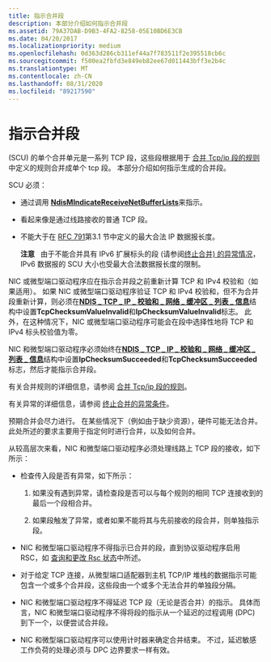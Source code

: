 ```yaml
---
title: 指示合并段
description: 本部分介绍如何指示合并段
ms.assetid: 79A37DAB-D9B3-4FA2-8258-05E10BD6E3CB
ms.date: 04/20/2017
ms.localizationpriority: medium
ms.openlocfilehash: 0d363d286cb311ef44a7f783511f2e395518cb6c
ms.sourcegitcommit: f500ea2fbfd3e849eb82ee67d011443bff3e2b4c
ms.translationtype: MT
ms.contentlocale: zh-CN
ms.lasthandoff: 08/31/2020
ms.locfileid: "89217590"
---
```

# <a name="indicating-coalesced-segments"></a>指示合并段


 (SCU) 的单个合并单元是一系列 TCP 段，这些段根据用于 [合并 Tcp/ip 段的规则](rules-for-coalescing-tcp-ip-packets.md)中定义的规则合并成单个 tcp 段。 本部分介绍如何指示生成的合并段。

SCU 必须：

-   通过调用 [**NdisMIndicateReceiveNetBufferLists**](/windows-hardware/drivers/ddi/ndis/nf-ndis-ndismindicatereceivenetbufferlists)来指示。

-   看起来像是通过线路接收的普通 TCP 段。

-   不能大于在 [RFC 791](http://www.ietf.org/rfc/rfc791.txt)第3.1 节中定义的最大合法 IP 数据报长度。

    **注意**   由于不能合并具有 IPv6 扩展标头的段 (请参阅[终止合并) 的异常情况](exception-conditions-that-terminate-coalescing.md)，IPv6 数据报的 SCU 大小也受最大合法数据报长度的限制。

     

NIC 或微型端口驱动程序应在指示合并段之前重新计算 TCP 和 IPv4 校验和（如果适用）。 如果 NIC 或微型端口驱动程序验证 TCP 和 IPv4 校验和，但不为合并段重新计算，则必须在[**NDIS \_ TCP \_ IP \_ 校验和 \_ 网络 \_ 缓冲区 \_ 列表 \_ 信息**](/windows-hardware/drivers/ddi/ndis/ns-ndis-_ndis_tcp_ip_checksum_net_buffer_list_info)结构中设置**TcpChecksumValueInvalid**和**IpChecksumValueInvalid**标志。 此外，在这种情况下，NIC 或微型端口驱动程序可能会在段中选择性地将 TCP 和 IPv4 标头校验值为零。

NIC 和微型端口驱动程序必须始终在[**NDIS \_ TCP \_ IP \_ 校验和 \_ 网络 \_ 缓冲区 \_ 列表 \_ 信息**](/windows-hardware/drivers/ddi/ndis/ns-ndis-_ndis_tcp_ip_checksum_net_buffer_list_info)结构中设置**IpChecksumSucceeded**和**TcpChecksumSucceeded**标志，然后才能指示合并段。

有关合并规则的详细信息，请参阅 [合并 Tcp/ip 段的规则](rules-for-coalescing-tcp-ip-packets.md)。

有关异常的详细信息，请参阅 [终止合并的异常条件](exception-conditions-that-terminate-coalescing.md)。

预期合并会尽力进行。 在某些情况下（例如由于缺少资源），硬件可能无法合并。 此处所述的要求主要用于指定何时进行合并，以及如何合并。

从较高层次来看，NIC 和微型端口驱动程序必须处理线路上 TCP 段的接收，如下所示：

-   检查传入段是否有异常，如下所示：

    1.  如果没有遇到异常，请检查段是否可以与每个规则的相同 TCP 连接收到的最后一个段相合并。

    2.  如果段触发了异常，或者如果不能将其与先前接收的段合并，则单独指示段。

-   NIC 和微型端口驱动程序不得指示已合并的段，直到协议驱动程序启用 RSC，如 [查询和更改 Rsc 状态](querying-and-changing-rsc-state.md)中所述。

-   对于给定 TCP 连接，从微型端口适配器到主机 TCP/IP 堆栈的数据指示可能包含一个或多个合并段，这些段由一个或多个无法合并的单独段分隔。

-   NIC 和微型端口驱动程序不得延迟 TCP 段（无论是否合并）的指示。 具体而言，NIC 和微型端口驱动程序不得将段的指示从一个延迟的过程调用 (DPC) 到下一个，以便尝试合并段。

-   NIC 和微型端口驱动程序可以使用计时器来确定合并结束。 不过，延迟敏感工作负荷的处理必须与 DPC 边界要求一样有效。

 

